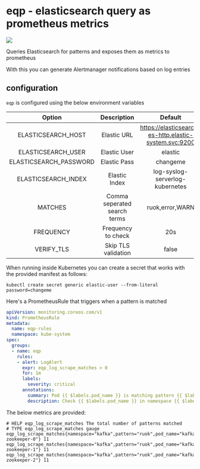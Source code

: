 # eqp - elasticsearch query as prometheus metrics

[![](https://goreportcard.com/badge/github.com/tomdoherty/eqp)](https://goreportcard.com/report/github.com/tomdoherty/eqp)

Queries Elasticsearch for patterns and exposes them as metrics to
prometheus

With this you can generate Alertmanager notifications based on log entries

## configuration

`eqp` is configured using the below environment variables

| Option                 | Description                  | Default                                               |
| :--------------------: | :--------------------------: | :---------------------------------------------------: |
| ELASTICSEARCH_HOST     | Elastic URL                  | https://elasticsearch-es-http.elastic-system.svc:9200 |
| ELASTICSEARCH_USER     | Elastic User                 | elastic                                               |
| ELASTICSEARCH_PASSWORD | Elastic Pass                 | changeme                                              |
| ELASTICSEARCH_INDEX    | Elastic Index                | log-syslog-serverlog-kubernetes                       |
| MATCHES                | Comma seperated search terms | ruok,error,WARN                                       |
| FREQUENCY              | Frequency to check           | 20s                                                   |
| VERIFY_TLS             | Skip TLS validation          | false                                                 |


When running inside Kubernetes you can create a secret that works with
the provided manifest as follows:

```shell
kubectl create secret generic elastic-user --from-literal password=changeme
```

Here's a PrometheusRule that triggers when a pattern is matched

```yaml
apiVersion: monitoring.coreos.com/v1
kind: PrometheusRule
metadata:
  name: eqp-rules
  namespace: kube-system
spec:
  groups:
  - name: eqp
    rules:
    - alert: LogAlert
      expr: eqp_log_scrape_matches > 0
      for: 1m
      labels:
        severity: critical
      annotations:
        summary: Pod {{ $labels.pod_name }} is matching pattern {{ $labels.pattern }}
        description: Check {{ $labels.pod_name }} in namespace {{ $labels.namespace }}
```

The below metrics are provided:

```shell
# HELP eqp_log_scrape_matches The total number of patterns matched
# TYPE eqp_log_scrape_matches gauge
eqp_log_scrape_matches{namespace="kafka",pattern="ruok",pod_name="kafka-zookeeper-0"} 11
eqp_log_scrape_matches{namespace="kafka",pattern="ruok",pod_name="kafka-zookeeper-1"} 11
eqp_log_scrape_matches{namespace="kafka",pattern="ruok",pod_name="kafka-zookeeper-2"} 11
```
